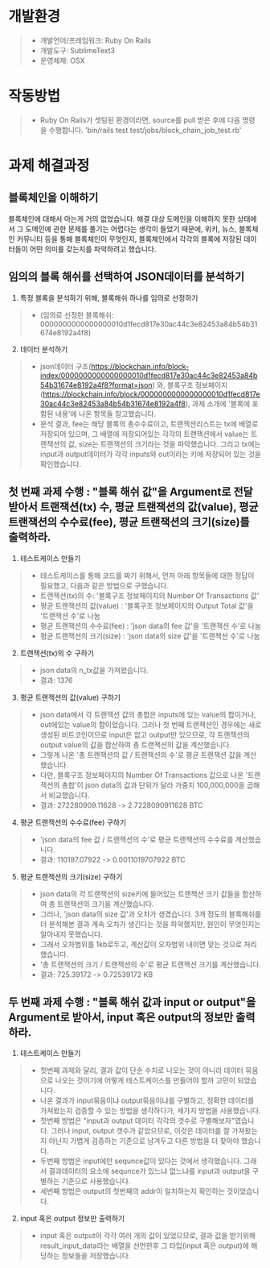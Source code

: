 # 개발환경
>+ 개발언어/프레임워크: Ruby On Rails
>+ 개발도구: SublimeText3
>+ 운영체제: OSX

# 작동방법
>+ Ruby On Rails가 셋팅된 환경이라면, source를 pull 받은 후에 다음 명령을 수행합니다. 'bin/rails test test/jobs/block_chain_job_test.rb'

# 과제 해결과정
## 블록체인을 이해하기
블록체인에 대해서 아는게 거의 없었습니다. 해결 대상 도메인을 이해하지 못한 상태에서 그 도메인에 관한 문제를 풀기는 어렵다는 생각이 들었기 때문에, 위키, 뉴스, 블록체인 커뮤니티 등을 통해 블록체인이 무엇인지, 블록체인에서 각각의 블록에 저장된 데이터들이 어떤 의미를 갖는지를 파악하려고 했습니다.

## 임의의 블록 해쉬를 선택하여 JSON데이터를 분석하기
1. 특정 블록을 분석하기 위해, 블록해쉬 하나를 임의로 선정하기
>+ (임의로 선정한 블록해쉬: 0000000000000000010d1fecd817e30ac44c3e82453a84b54b31674e8192a4f8)
2. 데이터 분석하기
>+ json데이터 구조(https://blockchain.info/block-index/0000000000000000010d1fecd817e30ac44c3e82453a84b54b31674e8192a4f8?format=json) 와,
블록구조 정보페이지(https://blockchain.info/block/0000000000000000010d1fecd817e30ac44c3e82453a84b54b31674e8192a4f8), 과제 소개에 '블록에 포함된 내용'에 나온 항목들 참고했습니다.
>+ 분석 결과, fee는 해당 블록의 총수수료이고, 트랜잭션리스트는 tx에 배열로 저장되어 있으며, 그 배열에 저장되어있는 각각의 트랜잭션에서 value는 트랜잭션의 값, size는 트랜잭션의 크기라는 것을 파악했습니다. 그리고 tx에는 input과 output데이터가 각각 inputs와 out이라는 키에 저장되어 있는 것을 확인했습니다.

## 첫 번째 과제 수행 : "블록 해쉬 값"을 Argument로 전달 받아서 트랜잭션(tx) 수, 평균 트랜잭션의 값(value), 평균 트랜잭션의 수수료(fee), 평균 트랜잭션의 크기(size)를 출력하라.
1. 테스트케이스 만들기
>+ 테스트케이스를 통해 코드를 짜기 위해서, 먼저 아래 항목들에 대한 정답이 필요했고, 다음과 같은 방법으로 구했습니다.
>+ 트랜잭션(tx)의 수: '블록구조 정보페이지의 Number Of Transactions 값'
>+ 평균 트랜잭션의 값(value) : '블록구조 정보페이지의 Output Total 값'을 '트랜잭션 수'로 나눔
>+ 평균 트랜잭션의 수수료(fee) : 'json data의 fee 값'을 '트랜잭션 수'로 나눔
>+ 평균 트랜잭션의 크기(size) : 'json data의 size 값'을 '트랜잭션 수'로 나눔


2. 트랜잭션(tx)의 수 구하기
>+ json data의 n_tx값을 가져왔습니다.
>+ 결과: 1376

3. 평균 트랜잭션의 값(value) 구하기
>+ json data에서 각 트랜잭션 값의 총합은 inputs에 있는 value의 합이거나, out에있는 value의 합이었습니다. 그러나 첫 번째 트랜잭션인 경우에는 새로 생성된 비트코인이므로 input은 없고 output만 있으므로, 각 트랜잭션의 output value의 값을 합산하여 총 트랜잭션의 값을 계산했습니다. 
>+ 그렇게 나온 '총 트랜잭션의 값 / 트랜잭션의 수'로 평균 트랜잭션 값을 계산했습니다.
>+ 다만, 블록구조 정보페이지의 Number Of Transactions 값으로 나온 '트랜잭션의 총합'이 json data의 값과 단위가 달라 가중치 100,000,000을 곱해서 비교했습니다.
>+ 결과: 272280909.11628 -> 2.7228090911628 BTC

4. 평균 트랜잭션의 수수료(fee) 구하기
>+ 'json data의 fee 값 / 트랜잭션의 수'로 평균 트랜잭션의 수수료를 계산했습니다.
>+ 결과: 110197.07922 -> 0.0011019707922 BTC

5. 평균 트랜잭션의 크기(size) 구하기
>+ json data의 각 트랜잭션의 size키에 들어있는 트랜잭션 크기 값들을 합산하여 총 트랜잭션의 크기을 계산했습니다. 
>+ 그러나, 'json data의 size 값'과 오차가 생겼습니다. 3개 정도의 블록해쉬를 더 분석해본 결과 계속 오차가 생긴다는 것을 파악했지만, 원인이 무엇인지는 알아내지 못했습니다.
>+ 그래서 오차범위를 1kb로두고, 계산값이 오차범위 내이면 맞는 것으로 처리했습니다.
>+ '총 트랜잭션의 크기 / 트랜잭션의 수'로 평균 트랜잭션 크기를 계산했습니다.
>+ 결과: 725.39172 -> 0.72539172 KB

## 두 번째 과제 수행 : "블록 해쉬 값과 input or output"을 Argument로 받아서, input 혹은 output의 정보만 출력하라.
1. 테스트케이스 만들기
>+ 첫번째 과제와 달리, 결과 값이 단순 수치로 나오는 것이 아니라 데이터 묶음으로 나오는 것이기에 어떻게 테스트케이스를 만들어야 할까 고민이 되었습니다.
>+ 나온 결과가 input묶음이냐 output묶음이냐를 구별하고, 정확한 데이터를 가져왔는지 검증할 수 있는 방법을 생각하다가, 세가지 방법을 사용했습니다.
>+ 첫번째 방법은 "input과 output 데이터 각각의 갯수로 구별해보자"였습니다. 그러나 input, output 갯수가 같았으므로, 이것은 데이터를 잘 가져왔는지 아닌지 가볍게 검증하는 기준으로 남겨두고 다른 방법을 더 찾아야 했습니다.
>+ 두번째 방법은 input에만 sequnce값이 있다는 것에서 생각했습니다. 그래서 결과데이터의 요소에 sequnce가 있느냐 없느냐를 input과 output을 구별하는 기준으로 사용했습니다.
>+ 세번째 방법은 output의 첫번째의 addr이 일치하는지 확인하는 것이었습니다.

2. input 혹은 output 정보만 출력하기
>+ input 혹은 output이 각각 여러 개의 값이 있었으므로, 결과 값을 받기위해 result_input_data라는 배열을 선언한후 그 타입(input 혹은 output)에 해당하는 정보들을 저장했습니다.


